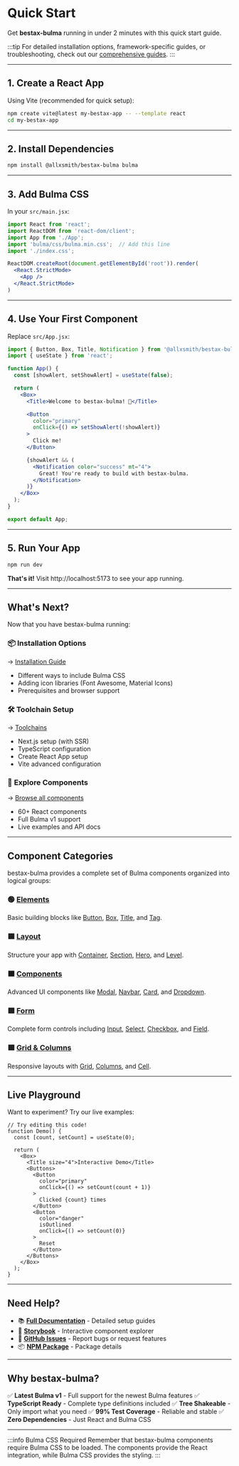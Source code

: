 # Quick Start

Get **bestax-bulma** running in under 2 minutes with this quick start guide.

:::tip
For detailed installation options, framework-specific guides, or troubleshooting, check out our [comprehensive guides](/docs/guides/getting-started/installation).
:::

---

## 1. Create a React App

Using Vite (recommended for quick setup):

```bash
npm create vite@latest my-bestax-app -- --template react
cd my-bestax-app
```

---

## 2. Install Dependencies

```bash
npm install @allxsmith/bestax-bulma bulma
```

---

## 3. Add Bulma CSS

In your `src/main.jsx`:

```jsx
import React from 'react';
import ReactDOM from 'react-dom/client';
import App from './App';
import 'bulma/css/bulma.min.css';  // Add this line
import './index.css';

ReactDOM.createRoot(document.getElementById('root')).render(
  <React.StrictMode>
    <App />
  </React.StrictMode>
)
```

---

## 4. Use Your First Component

Replace `src/App.jsx`:

```jsx
import { Button, Box, Title, Notification } from '@allxsmith/bestax-bulma';
import { useState } from 'react';

function App() {
  const [showAlert, setShowAlert] = useState(false);

  return (
    <Box>
      <Title>Welcome to bestax-bulma! 🎉</Title>

      <Button
        color="primary"
        onClick={() => setShowAlert(!showAlert)}
      >
        Click me!
      </Button>

      {showAlert && (
        <Notification color="success" mt="4">
          Great! You're ready to build with bestax-bulma.
        </Notification>
      )}
    </Box>
  );
}

export default App;
```

---

## 5. Run Your App

```bash
npm run dev
```

**That's it!** Visit http://localhost:5173 to see your app running.

---

## What's Next?

Now that you have bestax-bulma running:

### 📦 **Installation Options**
→ [Installation Guide](/docs/guides/getting-started/installation)
- Different ways to include Bulma CSS
- Adding icon libraries (Font Awesome, Material Icons)
- Prerequisites and browser support

### 🛠️ **Toolchain Setup**
→ [Toolchains](/docs/guides/getting-started/react-setups)
- Next.js setup (with SSR)
- TypeScript configuration
- Create React App setup
- Vite advanced configuration

### 🎨 **Explore Components**
→ [Browse all components](/docs/category/elements)
- 60+ React components
- Full Bulma v1 support
- Live examples and API docs

---

## Component Categories

bestax-bulma provides a complete set of Bulma components organized into logical groups:

### 🟢 [Elements](/docs/category/elements)
Basic building blocks like [Button](/docs/api/elements/button), [Box](/docs/api/elements/box), [Title](/docs/api/elements/title), and [Tag](/docs/api/elements/tag).

### 🟦 [Layout](/docs/category/layout)
Structure your app with [Container](/docs/api/layout/container), [Section](/docs/api/layout/section), [Hero](/docs/api/layout/hero), and [Level](/docs/api/layout/level).

### 🟧 [Components](/docs/category/components)
Advanced UI components like [Modal](/docs/api/components/modal), [Navbar](/docs/api/components/navbar), [Card](/docs/api/components/card), and [Dropdown](/docs/api/components/dropdown).

### 🟪 [Form](/docs/category/form)
Complete form controls including [Input](/docs/api/form/input), [Select](/docs/api/form/select), [Checkbox](/docs/api/form/checkbox), and [Field](/docs/api/form/field).

### 🟩 [Grid & Columns](/docs/category/grid)
Responsive layouts with [Grid](/docs/api/grid), [Columns](/docs/api/columns), and [Cell](/docs/api/grid/cell).

---

## Live Playground

Want to experiment? Try our live examples:

```tsx live
// Try editing this code!
function Demo() {
  const [count, setCount] = useState(0);

  return (
    <Box>
      <Title size="4">Interactive Demo</Title>
      <Buttons>
        <Button
          color="primary"
          onClick={() => setCount(count + 1)}
        >
          Clicked {count} times
        </Button>
        <Button
          color="danger"
          isOutlined
          onClick={() => setCount(0)}
        >
          Reset
        </Button>
      </Buttons>
    </Box>
  );
}
```

---

## Need Help?

- 📚 **[Full Documentation](/docs/guides/getting-started/installation)** - Detailed setup guides
- 🎨 **[Storybook](https://bestax.cc/storybook)** - Interactive component explorer
- 💬 **[GitHub Issues](https://github.com/allxsmith/bestax/issues)** - Report bugs or request features
- 📦 **[NPM Package](https://www.npmjs.com/package/@allxsmith/bestax-bulma)** - Package details

---

## Why bestax-bulma?

✅ **Latest Bulma v1** - Full support for the newest Bulma features
✅ **TypeScript Ready** - Complete type definitions included
✅ **Tree Shakeable** - Only import what you need
✅ **99% Test Coverage** - Reliable and stable
✅ **Zero Dependencies** - Just React and Bulma CSS

---

:::info Bulma CSS Required
Remember that bestax-bulma components require Bulma CSS to be loaded. The components provide the React integration, while Bulma CSS provides the styling.
:::